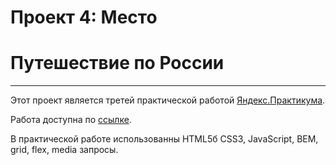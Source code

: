 # Проект 4: Место

 # Путешествие по России
_________________________________

 Этот проект является третей практической работой [Яндекс.Практикума](https://praktikum.yandex.ru/).

Работа доступна по [ссылке](https://romanlesnoy.github.io/mesto/).

В практической работе использованны HTML5б CSS3, JavaScript, BEM, grid, flex, media запросы.
